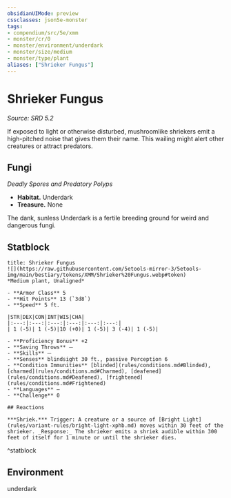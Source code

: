 ```yaml
---
obsidianUIMode: preview
cssclasses: json5e-monster
tags:
- compendium/src/5e/xmm
- monster/cr/0
- monster/environment/underdark
- monster/size/medium
- monster/type/plant
aliases: ["Shrieker Fungus"]
---
```

# Shrieker Fungus
*Source: SRD 5.2*  

If exposed to light or otherwise disturbed, mushroomlike shriekers emit a high-pitched noise that gives them their name. This wailing might alert other creatures or attract predators.

## Fungi

*Deadly Spores and Predatory Polyps*

- **Habitat.** Underdark  
- **Treasure.** None  

The dank, sunless Underdark is a fertile breeding ground for weird and dangerous fungi.

## Statblock

```ad-statblock
title: Shrieker Fungus
![](https://raw.githubusercontent.com/5etools-mirror-3/5etools-img/main/bestiary/tokens/XMM/Shrieker%20Fungus.webp#token)
*Medium plant, Unaligned*

- **Armor Class** 5
- **Hit Points** 13 (`3d8`)
- **Speed** 5 ft.

|STR|DEX|CON|INT|WIS|CHA|
|:---:|:---:|:---:|:---:|:---:|:---:|
| 1 (-5)| 1 (-5)|10 (+0)| 1 (-5)| 3 (-4)| 1 (-5)|

- **Proficiency Bonus** +2
- **Saving Throws** ⏤
- **Skills** ⏤
- **Senses** blindsight 30 ft., passive Perception 6
- **Condition Immunities** [blinded](rules/conditions.md#Blinded), [charmed](rules/conditions.md#Charmed), [deafened](rules/conditions.md#Deafened), [frightened](rules/conditions.md#Frightened)
- **Languages** —
- **Challenge** 0

## Reactions

***Shriek.*** Trigger: A creature or a source of [Bright Light](rules/variant-rules/bright-light-xphb.md) moves within 30 feet of the shrieker. _Response:_ The shrieker emits a shriek audible within 300 feet of itself for 1 minute or until the shrieker dies.
```
^statblock

## Environment

underdark